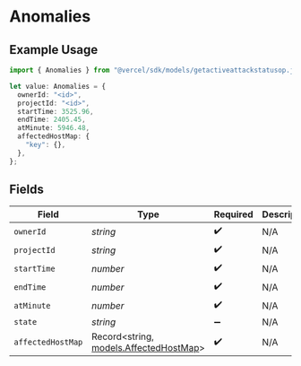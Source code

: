 # Anomalies

## Example Usage

```typescript
import { Anomalies } from "@vercel/sdk/models/getactiveattackstatusop.js";

let value: Anomalies = {
  ownerId: "<id>",
  projectId: "<id>",
  startTime: 3525.96,
  endTime: 2405.45,
  atMinute: 5946.48,
  affectedHostMap: {
    "key": {},
  },
};
```

## Fields

| Field                                                                  | Type                                                                   | Required                                                               | Description                                                            |
| ---------------------------------------------------------------------- | ---------------------------------------------------------------------- | ---------------------------------------------------------------------- | ---------------------------------------------------------------------- |
| `ownerId`                                                              | *string*                                                               | :heavy_check_mark:                                                     | N/A                                                                    |
| `projectId`                                                            | *string*                                                               | :heavy_check_mark:                                                     | N/A                                                                    |
| `startTime`                                                            | *number*                                                               | :heavy_check_mark:                                                     | N/A                                                                    |
| `endTime`                                                              | *number*                                                               | :heavy_check_mark:                                                     | N/A                                                                    |
| `atMinute`                                                             | *number*                                                               | :heavy_check_mark:                                                     | N/A                                                                    |
| `state`                                                                | *string*                                                               | :heavy_minus_sign:                                                     | N/A                                                                    |
| `affectedHostMap`                                                      | Record<string, [models.AffectedHostMap](../models/affectedhostmap.md)> | :heavy_check_mark:                                                     | N/A                                                                    |